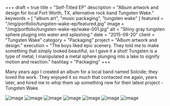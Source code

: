 +++
draft = true
title = "Self-Titled EP"
description = "Album artwork and design for local Fort Worth, TX, alternative rock band Tungsten Wake."
keywords = [ "album art", "music packaging", "tungsten wake" ]
featured = "/img/portfolio/tungsten-wake-ep/featured.jpg"
image = "/img/portfolio/tungsten-wake-ep/wake-001.jpg"
alt = "Shiny gray tungsten sphere pluging into water and splashing."
date = "2015-09-20"
client = "Tungsten Wake"
category = "Packaging"
project = "Album artwork and design."
execution = "The boys liked epic scenery. They told me to make something that simply looked beautiful, so I gave it a shot! Tungsten is a type of metal; I manipulated a metal sphere plunging into a lake to signify motion and reaction."
hashtag = "Packaging"
+++

Many years ago I created an album for a local band named Solcide; they loved the work. They enjoyed it so much that contacted me again, years later, and hired me to whip them up something new for their latest project - Tungsten Wake.

![image](/img/portfolio/tungsten-wake-ep/wake-type.png)
![image](/img/portfolio/tungsten-wake-ep/wake-002.jpg)
![image](/img/portfolio/tungsten-wake-ep/wake-003.jpg)
![image](/img/portfolio/tungsten-wake-ep/wake-004.jpg)
![image](/img/portfolio/tungsten-wake-ep/wake-005.jpg)
![image](/img/portfolio/tungsten-wake-ep/wake-006.jpg)
![image](/img/portfolio/tungsten-wake-ep/wake-007.jpg)
